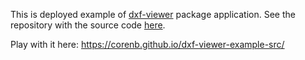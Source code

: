 This is deployed example of [dxf-viewer](https://github.com/vagran/dxf-viewer) package application. 
See the repository with the source code [here](https://github.com/corenb/dxf-viewer-example-src).

Play with it here: https://corenb.github.io/dxf-viewer-example-src/
